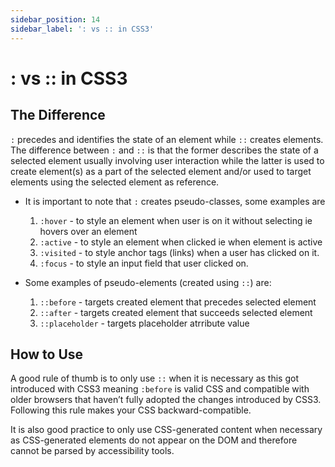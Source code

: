 ```yaml
---
sidebar_position: 14
sidebar_label: ': vs :: in CSS3'
---
```


<!-- import Tabs from '@theme/Tabs';
import TabItem from '@theme/TabItem'; -->

# : vs :: in CSS3

## The Difference

`:` precedes and identifies the state of an element while `::` creates elements. The difference between `:` and `::` is that the former describes the state of a selected element usually involving user interaction while the latter is used to create element(s) as a part of the selected element and/or used to target elements using the selected element as reference.

* It is important to note that `:` creates pseudo-classes, some examples are
    1. `:hover` - to style an element when user is on it without selecting ie hovers over an element
    2. `:active` - to style an element when clicked ie when element is active
    3. `:visited` - to style anchor tags (links) when a user has clicked on it.
    4. `:focus` - to style an input field that user clicked on.

* Some examples of pseudo-elements (created using `::`) are:
    1. `::before` - targets created element that precedes selected element
    2. `::after` - targets created element that succeeds selected element
    3. `::placeholder` - targets placeholder atrribute value

## How to Use

A good rule of thumb is to only use `::` when it is necessary as this got introduced with CSS3 meaning `:before` is valid CSS and compatible with older browsers that haven’t fully adopted the changes introduced by CSS3. Following this rule makes your CSS backward-compatible.

It is also good practice to only use CSS-generated content when necessary as CSS-generated elements do not appear on the DOM and therefore cannot be parsed by accessibility tools.
